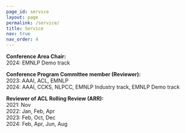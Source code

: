 ```yaml
---
page_id: service
layout: page
permalink: /service/
title: Service
nav: true
nav_order: 4
---
```


**Conference Area Chair:**  
2024: EMNLP Demo track

**Conference Program Committee member (Reviewer):**  
2023: AAAI, ACL, EMNLP  
2024: AAAI, CCKS, NLPCC, EMNLP Industry track, EMNLP Demo track

**Reviewer of ACL Rolling Review (ARR):**  
2021: Nov  
2022: Jan, Feb, Apr  
2023: Feb, Oct, Dec  
2024: Feb, Apr, Jun, Aug
